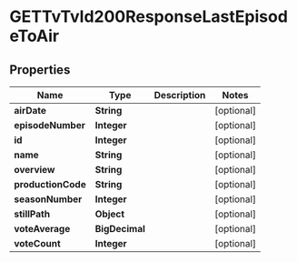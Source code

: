 

# GETTvTvId200ResponseLastEpisodeToAir


## Properties

| Name | Type | Description | Notes |
|------------ | ------------- | ------------- | -------------|
|**airDate** | **String** |  |  [optional] |
|**episodeNumber** | **Integer** |  |  [optional] |
|**id** | **Integer** |  |  [optional] |
|**name** | **String** |  |  [optional] |
|**overview** | **String** |  |  [optional] |
|**productionCode** | **String** |  |  [optional] |
|**seasonNumber** | **Integer** |  |  [optional] |
|**stillPath** | **Object** |  |  [optional] |
|**voteAverage** | **BigDecimal** |  |  [optional] |
|**voteCount** | **Integer** |  |  [optional] |



